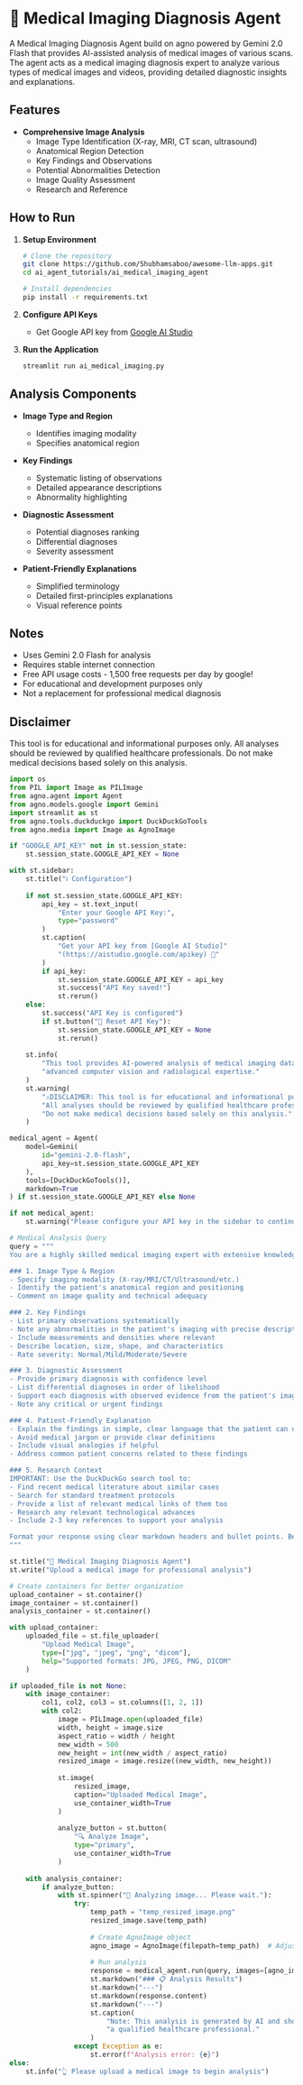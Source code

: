 # 🩻 Medical Imaging Diagnosis Agent

A Medical Imaging Diagnosis Agent build on agno powered by Gemini 2.0 Flash that provides AI-assisted analysis of medical images of various scans. The agent acts as a medical imaging diagnosis expert to analyze various types of medical images and videos, providing detailed diagnostic insights and explanations.

## Features

- **Comprehensive Image Analysis**
  - Image Type Identification (X-ray, MRI, CT scan, ultrasound)
  - Anatomical Region Detection
  - Key Findings and Observations
  - Potential Abnormalities Detection
  - Image Quality Assessment
  - Research and Reference

## How to Run

1. **Setup Environment**
   ```bash
   # Clone the repository
   git clone https://github.com/Shubhamsaboo/awesome-llm-apps.git
   cd ai_agent_tutorials/ai_medical_imaging_agent

   # Install dependencies
   pip install -r requirements.txt
   ```

2. **Configure API Keys**
   - Get Google API key from [Google AI Studio](https://aistudio.google.com)

3. **Run the Application**
   ```bash
   streamlit run ai_medical_imaging.py
   ```

## Analysis Components

- **Image Type and Region**
  - Identifies imaging modality
  - Specifies anatomical region

- **Key Findings**
  - Systematic listing of observations
  - Detailed appearance descriptions
  - Abnormality highlighting

- **Diagnostic Assessment**
  - Potential diagnoses ranking
  - Differential diagnoses
  - Severity assessment

- **Patient-Friendly Explanations**
  - Simplified terminology
  - Detailed first-principles explanations
  - Visual reference points

## Notes

- Uses Gemini 2.0 Flash for analysis
- Requires stable internet connection
- Free API usage costs -  1,500 free requests per day by google!
- For educational and development purposes only
- Not a replacement for professional medical diagnosis

## Disclaimer

This tool is for educational and informational purposes only. All analyses should be reviewed by qualified healthcare professionals. Do not make medical decisions based solely on this analysis.

```python
import os
from PIL import Image as PILImage
from agno.agent import Agent
from agno.models.google import Gemini
import streamlit as st
from agno.tools.duckduckgo import DuckDuckGoTools
from agno.media import Image as AgnoImage

if "GOOGLE_API_KEY" not in st.session_state:
    st.session_state.GOOGLE_API_KEY = None

with st.sidebar:
    st.title("ℹ️ Configuration")
    
    if not st.session_state.GOOGLE_API_KEY:
        api_key = st.text_input(
            "Enter your Google API Key:",
            type="password"
        )
        st.caption(
            "Get your API key from [Google AI Studio]"
            "(https://aistudio.google.com/apikey) 🔑"
        )
        if api_key:
            st.session_state.GOOGLE_API_KEY = api_key
            st.success("API Key saved!")
            st.rerun()
    else:
        st.success("API Key is configured")
        if st.button("🔄 Reset API Key"):
            st.session_state.GOOGLE_API_KEY = None
            st.rerun()
    
    st.info(
        "This tool provides AI-powered analysis of medical imaging data using "
        "advanced computer vision and radiological expertise."
    )
    st.warning(
        "⚠DISCLAIMER: This tool is for educational and informational purposes only. "
        "All analyses should be reviewed by qualified healthcare professionals. "
        "Do not make medical decisions based solely on this analysis."
    )

medical_agent = Agent(
    model=Gemini(
        id="gemini-2.0-flash",
        api_key=st.session_state.GOOGLE_API_KEY
    ),
    tools=[DuckDuckGoTools()],
    markdown=True
) if st.session_state.GOOGLE_API_KEY else None

if not medical_agent:
    st.warning("Please configure your API key in the sidebar to continue")

# Medical Analysis Query
query = """
You are a highly skilled medical imaging expert with extensive knowledge in radiology and diagnostic imaging. Analyze the patient's medical image and structure your response as follows:

### 1. Image Type & Region
- Specify imaging modality (X-ray/MRI/CT/Ultrasound/etc.)
- Identify the patient's anatomical region and positioning
- Comment on image quality and technical adequacy

### 2. Key Findings
- List primary observations systematically
- Note any abnormalities in the patient's imaging with precise descriptions
- Include measurements and densities where relevant
- Describe location, size, shape, and characteristics
- Rate severity: Normal/Mild/Moderate/Severe

### 3. Diagnostic Assessment
- Provide primary diagnosis with confidence level
- List differential diagnoses in order of likelihood
- Support each diagnosis with observed evidence from the patient's imaging
- Note any critical or urgent findings

### 4. Patient-Friendly Explanation
- Explain the findings in simple, clear language that the patient can understand
- Avoid medical jargon or provide clear definitions
- Include visual analogies if helpful
- Address common patient concerns related to these findings

### 5. Research Context
IMPORTANT: Use the DuckDuckGo search tool to:
- Find recent medical literature about similar cases
- Search for standard treatment protocols
- Provide a list of relevant medical links of them too
- Research any relevant technological advances
- Include 2-3 key references to support your analysis

Format your response using clear markdown headers and bullet points. Be concise yet thorough.
"""

st.title("🏥 Medical Imaging Diagnosis Agent")
st.write("Upload a medical image for professional analysis")

# Create containers for better organization
upload_container = st.container()
image_container = st.container()
analysis_container = st.container()

with upload_container:
    uploaded_file = st.file_uploader(
        "Upload Medical Image",
        type=["jpg", "jpeg", "png", "dicom"],
        help="Supported formats: JPG, JPEG, PNG, DICOM"
    )

if uploaded_file is not None:
    with image_container:
        col1, col2, col3 = st.columns([1, 2, 1])
        with col2:
            image = PILImage.open(uploaded_file)
            width, height = image.size
            aspect_ratio = width / height
            new_width = 500
            new_height = int(new_width / aspect_ratio)
            resized_image = image.resize((new_width, new_height))
            
            st.image(
                resized_image,
                caption="Uploaded Medical Image",
                use_container_width=True
            )
            
            analyze_button = st.button(
                "🔍 Analyze Image",
                type="primary",
                use_container_width=True
            )
    
    with analysis_container:
        if analyze_button:
            with st.spinner("🔄 Analyzing image... Please wait."):
                try:
                    temp_path = "temp_resized_image.png"
                    resized_image.save(temp_path)
                    
                    # Create AgnoImage object
                    agno_image = AgnoImage(filepath=temp_path)  # Adjust if constructor differs
                    
                    # Run analysis
                    response = medical_agent.run(query, images=[agno_image])
                    st.markdown("### 📋 Analysis Results")
                    st.markdown("---")
                    st.markdown(response.content)
                    st.markdown("---")
                    st.caption(
                        "Note: This analysis is generated by AI and should be reviewed by "
                        "a qualified healthcare professional."
                    )
                except Exception as e:
                    st.error(f"Analysis error: {e}")
else:
    st.info("👆 Please upload a medical image to begin analysis")

```
